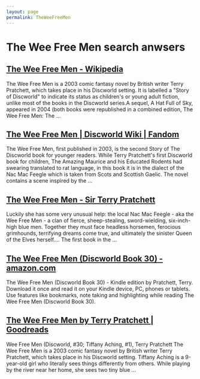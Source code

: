 ```yaml
---
layout: page
permalink: TheWeeFreeMen
---
```


# The Wee Free Men search anwsers

## [The Wee Free Men - Wikipedia](https://en.wikipedia.org/wiki/The_Wee_Free_Men)

The Wee Free Men is a 2003 comic fantasy novel by British writer Terry Pratchett, which takes place in his Discworld setting. It is labelled a "Story of Discworld" to indicate its status as children's or young adult fiction, unlike most of the books in the Discworld series.A sequel, A Hat Full of Sky, appeared in 2004 (both books were republished in a combined edition, The Wee Free Men: The ...

## [The Wee Free Men | Discworld Wiki | Fandom](https://discworld.fandom.com/wiki/The_Wee_Free_Men)

The Wee Free Men, first published in 2003, is the second Story of The Discworld book for younger readers. While Terry Pratchett's first Discworld book for children, The Amazing Maurice and his Educated Rodents had swearing translated to rat language, in this book it is in the dialect of the Nac Mac Feegle which is taken from Scots and Scottish Gaelic. The novel contains a scene inspired by the ...

## [The Wee Free Men - Sir Terry Pratchett](https://www.terrypratchettbooks.com/books/the-wee-free-men/)

Luckily she has some very unusual help: the local Nac Mac Feegle - aka the Wee Free Men - a clan of fierce, sheep-stealing, sword-wielding, six-inch-high blue men. Together they must face headless horsemen, ferocious grimhounds, terrifying dreams come true, and ultimately the sinister Queen of the Elves herself…. The first book in the ...

## [The Wee Free Men (Discworld Book 30) - amazon.com](https://www.amazon.com/Wee-Free-Men-Discworld-Book-ebook/dp/B000R33QWY)

The Wee Free Men (Discworld Book 30) - Kindle edition by Pratchett, Terry. Download it once and read it on your Kindle device, PC, phones or tablets. Use features like bookmarks, note taking and highlighting while reading The Wee Free Men (Discworld Book 30).

## [The Wee Free Men by Terry Pratchett | Goodreads](https://www.goodreads.com/book/show/34494.The_Wee_Free_Men)

Wee Free Men (Discworld, #30; Tiffany Aching, #1), Terry Pratchett The Wee Free Men is a 2003 comic fantasy novel by British writer Terry Pratchett, which takes place in his Discworld setting. Tiffany Aching is a 9-year-old girl who literally sees things differently from others. While playing by the river near her home, she sees two tiny blue ...
